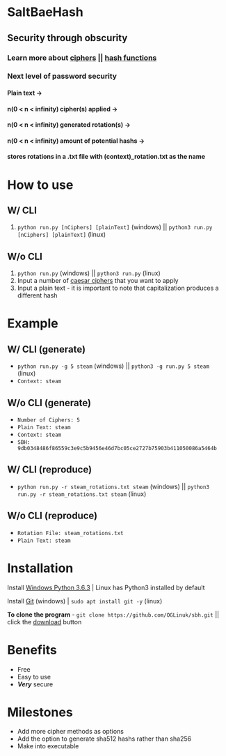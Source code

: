 # SaltBaeHash

## Security through obscurity

### Learn more about [ciphers](https://en.wikipedia.org/wiki/Cipher) || [hash functions](https://en.wikipedia.org/wiki/Hash_function)

### Next level of password security
#### Plain text ->
#### n(0 < n < infinity) cipher(s) applied ->
#### n(0 < n < infinity) generated rotation(s) ->
#### n(0 < n < infinity) amount of potential hashs ->
#### stores rotations in a .txt file with (context)\_rotation.txt as the name

# How to use

## W/ CLI

1. ```python run.py [nCiphers] [plainText]``` (windows) || ```python3 run.py [nCiphers] [plainText]``` (linux)

## W/o CLI
1. ```python run.py``` (windows) || ```python3 run.py``` (linux)
2. Input a number of [caesar ciphers](https://en.wikipedia.org/wiki/Caesar_cipher) that you want to apply
3. Input a plain text - it is important to note that capitalization produces a different hash

# Example

## W/ CLI (generate)
* ```python run.py -g 5 steam``` (windows) || ```python3 -g run.py 5 steam``` (linux)
* ```Context: steam```

## W/o CLI (generate)
* ```Number of Ciphers: 5```
* ```Plain Text: steam```
* ```Context: steam```
* ```SBH: 9db0348486f86559c3e9c5b9456e46d7bc05ce2727b75903b411050086a5464b```

## W/ CLI (reproduce)
* ```python run.py -r steam_rotations.txt steam``` (windows) || ```python3 run.py -r steam_rotations.txt steam``` (linux)

## W/o CLI (reproduce)
* ```Rotation File: steam_rotations.txt```
* ```Plain Text: steam```

# Installation

Install [Windows Python 3.6.3](https://www.python.org/ftp/python/3.6.3/Python-3.6.3.exe) | Linux has Python3 installed by default

Install [Git](https://github.com/git-for-windows/git/releases/download/v2.15.0.windows.1/Git-2.15.0-64-bit.exe) (windows) | ```sudo apt install git -y``` (linux)

<b>To clone the program</b> - ```git clone https://github.com/OGLinuk/sbh.git``` || click the [download](https://github.com/OGLinuk/sbh/archive/master.zip) button

# Benefits
* Free
* Easy to use
* <b><i>Very</i></b> secure

# Milestones
* Add more cipher methods as options
* Add the option to generate sha512 hashs rather than sha256
* Make into executable
